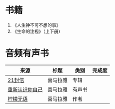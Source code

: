 # 书籍
 1. 《人生钟不可不想的事》
 2. 《生命的注视》（上下册） 

# 音频有声书

来源|标题|类别|完成度
---| ---| -- | --
[21封信](https://www.ximalaya.com/album/51016191)|喜马拉雅|专辑
[重新认识你自己](https://www.ximalaya.com/album/16959570)|喜马拉雅|有声书
[柠檬无语](https://www.ximalaya.com/zhubo/7338393)|喜马拉雅|作者

